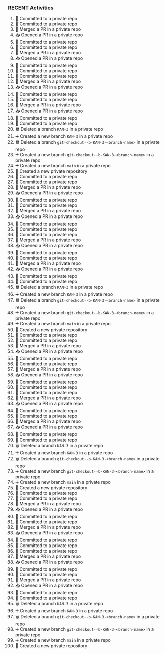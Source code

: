 
### RECENT Activities
<!--START_SECTION:activity-->
1. 📝 Committed to a private repo
2. 📝 Committed to a private repo
3. 🔀 Merged a PR in a private repo
4. 📥 Opened a PR in a private repo
5. 📝 Committed to a private repo
6. 📝 Committed to a private repo
7. 🔀 Merged a PR in a private repo
8. 📥 Opened a PR in a private repo
9. 📝 Committed to a private repo
10. 📝 Committed to a private repo
11. 📝 Committed to a private repo
12. 🔀 Merged a PR in a private repo
13. 📥 Opened a PR in a private repo
14. 📝 Committed to a private repo
15. 📝 Committed to a private repo
16. 🔀 Merged a PR in a private repo
17. 📥 Opened a PR in a private repo
18. 📝 Committed to a private repo
19. 📝 Committed to a private repo
20. 🗑️ Deleted a branch `KAN-3` in a private repo
21. ➕ Created a new branch `KAN-3` in a private repo
22. 🗑️ Deleted a branch `git-checkout--b-KAN-3-<branch-name>` in a private repo
23. ➕ Created a new branch `git-checkout--b-KAN-3-<branch-name>` in a private repo
24. ➕ Created a new branch `main` in a private repo
25. 🎉 Created a new private repository
26. 📝 Committed to a private repo
27. 📝 Committed to a private repo
28. 🔀 Merged a PR in a private repo
29. 📥 Opened a PR in a private repo
30. 📝 Committed to a private repo
31. 📝 Committed to a private repo
32. 🔀 Merged a PR in a private repo
33. 📥 Opened a PR in a private repo
34. 📝 Committed to a private repo
35. 📝 Committed to a private repo
36. 📝 Committed to a private repo
37. 🔀 Merged a PR in a private repo
38. 📥 Opened a PR in a private repo
39. 📝 Committed to a private repo
40. 📝 Committed to a private repo
41. 🔀 Merged a PR in a private repo
42. 📥 Opened a PR in a private repo
43. 📝 Committed to a private repo
44. 📝 Committed to a private repo
45. 🗑️ Deleted a branch `KAN-3` in a private repo
46. ➕ Created a new branch `KAN-3` in a private repo
47. 🗑️ Deleted a branch `git-checkout--b-KAN-3-<branch-name>` in a private repo
48. ➕ Created a new branch `git-checkout--b-KAN-3-<branch-name>` in a private repo
49. ➕ Created a new branch `main` in a private repo
50. 🎉 Created a new private repository
51. 📝 Committed to a private repo
52. 📝 Committed to a private repo
53. 🔀 Merged a PR in a private repo
54. 📥 Opened a PR in a private repo
55. 📝 Committed to a private repo
56. 📝 Committed to a private repo
57. 🔀 Merged a PR in a private repo
58. 📥 Opened a PR in a private repo
59. 📝 Committed to a private repo
60. 📝 Committed to a private repo
61. 📝 Committed to a private repo
62. 🔀 Merged a PR in a private repo
63. 📥 Opened a PR in a private repo
64. 📝 Committed to a private repo
65. 📝 Committed to a private repo
66. 🔀 Merged a PR in a private repo
67. 📥 Opened a PR in a private repo
68. 📝 Committed to a private repo
69. 📝 Committed to a private repo
70. 🗑️ Deleted a branch `KAN-3` in a private repo
71. ➕ Created a new branch `KAN-3` in a private repo
72. 🗑️ Deleted a branch `git-checkout--b-KAN-3-<branch-name>` in a private repo
73. ➕ Created a new branch `git-checkout--b-KAN-3-<branch-name>` in a private repo
74. ➕ Created a new branch `main` in a private repo
75. 🎉 Created a new private repository
76. 📝 Committed to a private repo
77. 📝 Committed to a private repo
78. 🔀 Merged a PR in a private repo
79. 📥 Opened a PR in a private repo
80. 📝 Committed to a private repo
81. 📝 Committed to a private repo
82. 🔀 Merged a PR in a private repo
83. 📥 Opened a PR in a private repo
84. 📝 Committed to a private repo
85. 📝 Committed to a private repo
86. 📝 Committed to a private repo
87. 🔀 Merged a PR in a private repo
88. 📥 Opened a PR in a private repo
89. 📝 Committed to a private repo
90. 📝 Committed to a private repo
91. 🔀 Merged a PR in a private repo
92. 📥 Opened a PR in a private repo
93. 📝 Committed to a private repo
94. 📝 Committed to a private repo
95. 🗑️ Deleted a branch `KAN-3` in a private repo
96. ➕ Created a new branch `KAN-3` in a private repo
97. 🗑️ Deleted a branch `git-checkout--b-KAN-3-<branch-name>` in a private repo
98. ➕ Created a new branch `git-checkout--b-KAN-3-<branch-name>` in a private repo
99. ➕ Created a new branch `main` in a private repo
100. 🎉 Created a new private repository
<!--END_SECTION:activity-->
